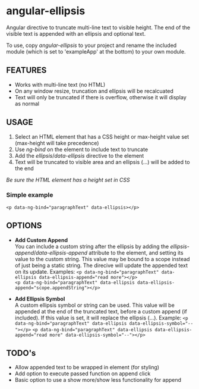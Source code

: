 angular-ellipsis
================

Angular directive to truncate multi-line text to visible height.  The end of the visible text is appended with an ellipsis and optional text.   
   
To use, copy *angular-ellipsis* to your project and rename the included module (which is set to 'exampleApp' at the bottom) to your own module.

FEATURES
--------
* Works with multi-line text (no HTML)
* On any window resize, truncation and ellipsis will be recalcuated
* Text will only be truncated if there is overflow, otherwise it will display as normal

USAGE
--------
1. Select an HTML element that has a CSS height or max-height value set (max-height will take precedence)
2. Use *ng-bind* on the element to include text to truncate
3. Add the *ellipsis*/*data-ellipsis* directive to the element
4. Text will be truncated to visible area and an ellipsis (...) will be added to the end

*Be sure the HTML element has a height set in CSS*

### Simple example
``<p data-ng-bind="paragraphText" data-ellipsis></p>``   

OPTIONS
--------
* **Add Custom Append**   
You can include a custom string after the ellipsis by adding the *ellipsis-append*/*data-ellipsis-append* attribute to the element, and setting its value to the custom string.  This value may be bound to a scope instead of just being a static string.  The direcive will update the appended text on its update.  Examples:
``<p data-ng-bind="paragraphText" data-ellipsis data-ellipsis-append="read more"></p>``   
``<p data-ng-bind="paragraphText" data-ellipsis data-ellipsis-append="scope.appendString"></p>``

* **Add Ellipsis Symbol**   
A custom ellipsis symbol or string can be used.  This value will be appended at the end of the truncated text, before a custom append (if included).  If this value is set, it will replace the ellipsis (...).  Example:
``<p data-ng-bind="paragraphText" data-ellipsis data-ellipsis-symbol="--"></p>``
``<p data-ng-bind="paragraphText" data-ellipsis data-ellipsis-append="read more" data-ellipsis-symbol="--"></p>``   

TODO's
--------
* Allow appended text to be wrapped in element (for styling)
* Add option to execute passed function on append click
* Basic option to use a show more/show less functionality for append